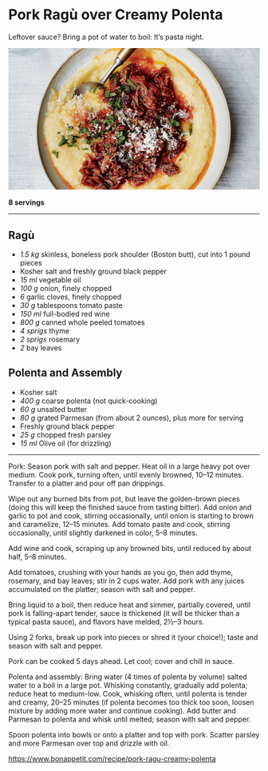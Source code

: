 # Pork Ragù over Creamy Polenta

Leftover sauce? Bring a pot of water to boil: It’s pasta night.

![](images/pork-ragu-over-creamy-polenta.jpg)

**8 servings**

---

## Ragù

- *1.5 kg* skinless, boneless pork shoulder (Boston butt), cut into 1 pound pieces
- Kosher salt and freshly ground black pepper
- *15 ml* vegetable oil
- *100 g* onion, finely chopped
- *6* garlic cloves, finely chopped
- *30 g* tablespoons tomato paste
- *150 ml* full-bodied red wine
- *800 g* canned whole peeled tomatoes
- *4 sprigs* thyme
- *2 sprigs* rosemary
- *2* bay leaves

## Polenta and Assembly

- Kosher salt
- *400 g* coarse polenta (not quick-cooking)
- *60 g* unsalted butter
- *80 g* grated Parmesan (from about 2 ounces), plus more for serving
- Freshly ground black pepper
- *25 g* chopped fresh parsley
- *15 ml* Olive oil (for drizzling)

---

Pork: Season pork with salt and pepper. Heat oil in a large heavy pot over medium. Cook pork, turning often, until evenly browned, 10–12 minutes. Transfer to a platter and pour off pan drippings.

Wipe out any burned bits from pot, but leave the golden-brown pieces (doing this will keep the finished sauce from tasting bitter). Add onion and garlic to pot and cook, stirring occasionally, until onion is starting to brown and caramelize, 12–15 minutes. Add tomato paste and cook, stirring occasionally, until slightly darkened in color, 5–8 minutes.

Add wine and cook, scraping up any browned bits, until reduced by about half, 5–8 minutes.

Add tomatoes, crushing with your hands as you go, then add thyme, rosemary, and bay leaves; stir in 2 cups water. Add pork with any juices accumulated on the platter; season with salt and pepper.

Bring liquid to a boil, then reduce heat and simmer, partially covered, until pork is falling-apart tender, sauce is thickened (it will be thicker than a typical pasta sauce), and flavors have melded, 2½–3 hours.

Using 2 forks, break up pork into pieces or shred it (your choice!); taste and season with salt and pepper.

Pork can be cooked 5 days ahead. Let cool; cover and chill in sauce.

Polenta and assembly: Bring water (4 times of polenta by volume) salted water to a boil in a large pot. Whisking constantly, gradually add polenta; reduce heat to medium-low. Cook, whisking often, until polenta is tender and creamy, 20–25 minutes (if polenta becomes too thick too soon, loosen mixture by adding more water and continue cooking). Add butter and Parmesan to polenta and whisk until melted; season with salt and pepper.

Spoon polenta into bowls or onto a platter and top with pork. Scatter parsley and more Parmesan over top and drizzle with oil.

https://www.bonappetit.com/recipe/pork-ragu-creamy-polenta